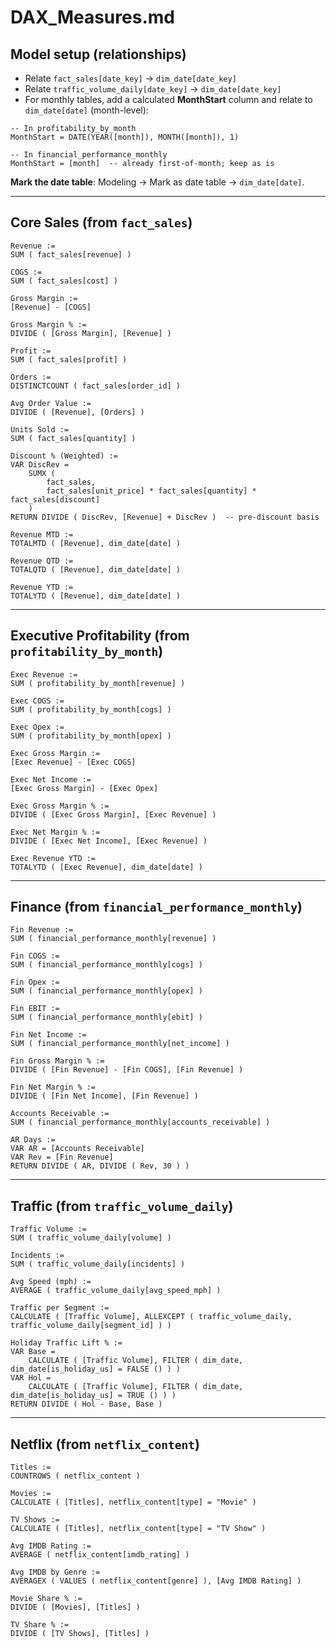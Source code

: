 # DAX_Measures.md

## Model setup (relationships)
- Relate `fact_sales[date_key]` → `dim_date[date_key]`
- Relate `traffic_volume_daily[date_key]` → `dim_date[date_key]`
- For monthly tables, add a calculated **MonthStart** column and relate to `dim_date[date]` (month-level):

```DAX
-- In profitability_by_month
MonthStart = DATE(YEAR([month]), MONTH([month]), 1)

-- In financial_performance_monthly
MonthStart = [month]  -- already first-of-month; keep as is
```

**Mark the date table**: Modeling → Mark as date table → `dim_date[date]`.

---

## Core Sales (from `fact_sales`)

```DAX
Revenue :=
SUM ( fact_sales[revenue] )

COGS :=
SUM ( fact_sales[cost] )

Gross Margin :=
[Revenue] - [COGS]

Gross Margin % :=
DIVIDE ( [Gross Margin], [Revenue] )

Profit :=
SUM ( fact_sales[profit] )

Orders :=
DISTINCTCOUNT ( fact_sales[order_id] )

Avg Order Value :=
DIVIDE ( [Revenue], [Orders] )

Units Sold :=
SUM ( fact_sales[quantity] )

Discount % (Weighted) :=
VAR DiscRev =
    SUMX (
        fact_sales,
        fact_sales[unit_price] * fact_sales[quantity] * fact_sales[discount]
    )
RETURN DIVIDE ( DiscRev, [Revenue] + DiscRev )  -- pre-discount basis

Revenue MTD :=
TOTALMTD ( [Revenue], dim_date[date] )

Revenue QTD :=
TOTALQTD ( [Revenue], dim_date[date] )

Revenue YTD :=
TOTALYTD ( [Revenue], dim_date[date] )
```
---

## Executive Profitability (from `profitability_by_month`)

```DAX
Exec Revenue :=
SUM ( profitability_by_month[revenue] )

Exec COGS :=
SUM ( profitability_by_month[cogs] )

Exec Opex :=
SUM ( profitability_by_month[opex] )

Exec Gross Margin :=
[Exec Revenue] - [Exec COGS]

Exec Net Income :=
[Exec Gross Margin] - [Exec Opex]

Exec Gross Margin % :=
DIVIDE ( [Exec Gross Margin], [Exec Revenue] )

Exec Net Margin % :=
DIVIDE ( [Exec Net Income], [Exec Revenue] )

Exec Revenue YTD :=
TOTALYTD ( [Exec Revenue], dim_date[date] )
```
---

## Finance (from `financial_performance_monthly`)

```DAX
Fin Revenue :=
SUM ( financial_performance_monthly[revenue] )

Fin COGS :=
SUM ( financial_performance_monthly[cogs] )

Fin Opex :=
SUM ( financial_performance_monthly[opex] )

Fin EBIT :=
SUM ( financial_performance_monthly[ebit] )

Fin Net Income :=
SUM ( financial_performance_monthly[net_income] )

Fin Gross Margin % :=
DIVIDE ( [Fin Revenue] - [Fin COGS], [Fin Revenue] )

Fin Net Margin % :=
DIVIDE ( [Fin Net Income], [Fin Revenue] )

Accounts Receivable :=
SUM ( financial_performance_monthly[accounts_receivable] )

AR Days :=
VAR AR = [Accounts Receivable]
VAR Rev = [Fin Revenue]
RETURN DIVIDE ( AR, DIVIDE ( Rev, 30 ) )
```
---

## Traffic (from `traffic_volume_daily`)

```DAX
Traffic Volume :=
SUM ( traffic_volume_daily[volume] )

Incidents :=
SUM ( traffic_volume_daily[incidents] )

Avg Speed (mph) :=
AVERAGE ( traffic_volume_daily[avg_speed_mph] )

Traffic per Segment :=
CALCULATE ( [Traffic Volume], ALLEXCEPT ( traffic_volume_daily, traffic_volume_daily[segment_id] ) )

Holiday Traffic Lift % :=
VAR Base =
    CALCULATE ( [Traffic Volume], FILTER ( dim_date, dim_date[is_holiday_us] = FALSE () ) )
VAR Hol =
    CALCULATE ( [Traffic Volume], FILTER ( dim_date, dim_date[is_holiday_us] = TRUE () ) )
RETURN DIVIDE ( Hol - Base, Base )
```
---

## Netflix (from `netflix_content`)

```DAX
Titles :=
COUNTROWS ( netflix_content )

Movies :=
CALCULATE ( [Titles], netflix_content[type] = "Movie" )

TV Shows :=
CALCULATE ( [Titles], netflix_content[type] = "TV Show" )

Avg IMDB Rating :=
AVERAGE ( netflix_content[imdb_rating] )

Avg IMDB by Genre :=
AVERAGEX ( VALUES ( netflix_content[genre] ), [Avg IMDB Rating] )

Movie Share % :=
DIVIDE ( [Movies], [Titles] )

TV Share % :=
DIVIDE ( [TV Shows], [Titles] )
```
